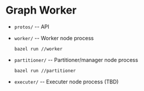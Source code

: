 # Graph Worker

* `protos/` -- API

* `worker/` -- Worker node process

  ```shell
  bazel run //worker
  ```

* `partitioner/` -- Partitioner/manager node process

    ```shell
    bazel run //partitioner 
    ```

* `executer/` -- Executer node process (TBD)


